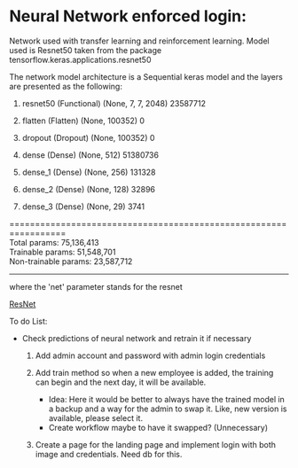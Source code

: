 # **Neural Network enforced login:**

Network used with transfer learning and reinforcement learning.
Model used is Resnet50 taken from the package tensorflow.keras.applications.resnet50

The network model architecture is a Sequential keras model and the layers are presented as the following:

 1. resnet50 (Functional)       (None, 7, 7, 2048)        23587712  

 2. flatten (Flatten)           (None, 100352)            0         
                                                                 
 3. dropout (Dropout)           (None, 100352)            0         
                                                                 
 4. dense (Dense)               (None, 512)               51380736  
                                                                 
 5. dense_1 (Dense)             (None, 256)               131328    
                                                                 
 6. dense_2 (Dense)             (None, 128)               32896     
                                                                 
 7. dense_3 (Dense)             (None, 29)                3741      
                                                                 
=================================================================\
Total params: 75,136,413\
Trainable params: 51,548,701\
Non-trainable params: 23,587,712
_________________________________________________________________

where the 'net' parameter stands for the resnet

[ResNet](https://www.tensorflow.org/api_docs/python/tf/keras/applications/resnet)

To do List:

* Check predictions of neural network and retrain it if necessary
    1. Add admin account and password with admin login credentials

    2. Add train method so when a new employee is added, the training can begin and the next day, it will be available.
        * Idea: Here it would be better to always have the trained model in a backup and a way for the admin to swap it. Like, new version is available, please select it.
        * Create workflow maybe to have it swapped? (Unnecessary)

    3. Create a page for the landing page and implement login with both image and credentials. Need db for this.